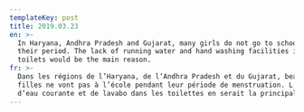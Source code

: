 ```yaml
---
templateKey: post
title: 2019.03.23
en: >-
  In Haryana, Andhra Pradesh and Gujarat, many girls do not go to school during
  their period. The lack of running water and hand washing facilities in the
  toilets would be the main reason.
fr: >-
  Dans les régions de l’Haryana, de l’Andhra Pradesh et du Gujarat, beaucoup de
  filles ne vont pas à l’école pendant leur période de menstruation. L’absence
  d’eau courante et de lavabo dans les toilettes en serait la principale raison.
---
```



